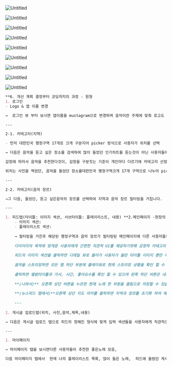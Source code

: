 
![Untitled](https://s3-us-west-2.amazonaws.com/secure.notion-static.com/95c558c4-a939-43f7-ac02-68e35c059af0/Untitled.png)

![Untitled](https://s3-us-west-2.amazonaws.com/secure.notion-static.com/eb86786c-f6bc-40de-9628-6d8c0d75b980/Untitled.png)

![Untitled](https://s3-us-west-2.amazonaws.com/secure.notion-static.com/3bbab1f0-21e1-4bcd-b911-3068340ca29e/Untitled.png)

![Untitled](https://s3-us-west-2.amazonaws.com/secure.notion-static.com/3b82ef5f-0ee4-44b3-9de1-21e730569ef2/Untitled.png)

![Untitled](https://s3-us-west-2.amazonaws.com/secure.notion-static.com/4463b011-d891-4e0e-b55f-9262d74b511f/Untitled.png)

![Untitled](https://s3-us-west-2.amazonaws.com/secure.notion-static.com/9e38437c-40d8-49e1-9a09-72311c0f80d5/Untitled.png)

![Untitled](https://s3-us-west-2.amazonaws.com/secure.notion-static.com/90124d55-1dde-429c-b02f-4f6a203d6072/Untitled.png)

![Untitled](https://s3-us-west-2.amazonaws.com/secure.notion-static.com/b9f076e0-368b-4cbf-8fc9-848fb2a9c6aa/Untitled.png)

![Untitled](https://s3-us-west-2.amazonaws.com/secure.notion-static.com/5e3990f2-5e2d-4ca6-ad1a-e3982d252d08/Untitled.png)

```markdown
**6. 개선 계획 결정부터 코딩까지의 과정 - 원형
1. 로그인
- Logo & 앱 이름 변경

→  로그인 뷰 부터 보시면 앱이름을 mustagram으로 변경하며 음악이란 주제에 맞춰 로고도 추가하였습니다. 

---

2-1. 카테고리(지역)

- 먼저 대한민국 행정구역 17개로 크게 구분지어 picker 방식으로 사용자가 위치를 선택

→ 다음은 음악을 듣고 싶은 장소를 검색하여 많이 들었던 인기차트를 듣는것이 아닌 사용자들이 선택된 장소의 현장 사진과 그에 맞는 노래를 추천하며 기억을 공유하는 뮤직 다이어리 방식으로 

감정에 따라서 음악을 추천한다것이, 감정을 구분짓는 기준이 개인마다 다르기에 카테고리 선정이 어려워, 명확한 명시를 위해 위치와 장르를 기준으로 삼았습니다. 

위치는 사진을 찍었던, 음악을 들었던 장소를대한민국 행정구역크게 17개 구역으로 나누어 picker 방식으로 선택합니다.  

---

2-2. 카테고리(음악 장르)

→그 다음, 들었던, 듣고 싶은음악의 장르를 선택하여 지역과 음악 장르 필터링을 거칩니다.

---

1. 피드탭(타이틀: 이미지 섹션, 서브타이틀: 플레이리스트, 내용) **2.메인페이지 -현장의 사진을 직접 업로드 함으로 현장감과 시각적 요소가 풍부해져 사용자가 명확히 내용을 확인할 수 있다.**
    - 이미지 섹션:
    - 플레이리스트 섹션:
    
    → 필터링을 거친후 해당된 행정구역과 음악 장르가 필터링된 메인페이지에 다른 사용자들의 피드가 최신순으로 보여지게 됩니다.
    
    다이어리의 목적에 맞게끔 사용자에게 간편한 직관적 UI를 제공하기위해 감정적 카테고리 삭제, 지도 뷰 삭제, 내 위치 기반 인기차트 삭제, 검색 카테고리 삭제, 글귀탭을 삭제하여 3개의 탭으로 줄이며 뉴스피드탭에서는 사용자가 찍은 이미지, 대표 추천 음악, 타이틀 내용, 좋아요, 댓글 기능을 확인할 수 있습니다. 
    
    피드의 이미지 섹션을 클릭하면 디테일 뷰로 들어가 사용자가 올린 타이틀 이미지 뿐만 아니라 여러 사진을 확인할 수 있으며, 모든 댓글을 확인할 수 있습니다.
    
    음악을 스트리밍하면 모든 탭 하단 부분에 플레이뷰로 현재 스트리밍 상황을 확인 할 수 있습니다.
    
    클릭하면 앨범타이틀과 가사, 시간, 좋아요수를 확인 할 수 있으며 왼쪽 하단 버튼은 내가 담아놓은 총 플레이리스트 확인 및 편집 할 수 있습니다.
    
    **(나와서)** 오른쪽 상단 버튼을 누르면 현재 노래 한 부분을 클립으로 저장할 수 있습니다.
    
    **(뉴스피드 탭에서)**오른쪽 상단 지도 마커를 클릭하면 지역과 장르를 초기화 하여 해당하는 새로운 피드를 확인 할 수 있습니다.
    
    ---
    
2. 게시글 업로드탭(위치, 사진,음악,제목,내용)

→ 다음은 게시글 업로드 탭으로 피드의 정해진 형식에 맞게 입력 섹션들을 사용자에게 직관적으로 보이게 배치하며 나만 보고 싶은 경우 토글형식으로 비공개로 바꿀 수 있습니다. 입력을 끝내고 게시하기 버튼을 누르면 뉴스피드 최신순으로 피드가 추가되며 자동으로 탭이 변경됩니다.

---

1. 마이페이지

→ 마이페이지 탭을 보시면다른 사용자들이 추천한 좋은노래 모음,

다음 마이페이지 탭에서  현재 나의 플레이리스트 목록, 많이 들은 노래,  피드에 올렸던 게시물 확인,  다른 사용자피드에 남겼던 댓글 모음, 마음에 든 노래 부분들을 모아놓은 클립보관함 리스트들을 확인할 수 있으며 상단에 최근 들었던 노래들을 즉각적으로 확인하여 스트리밍 할 수 있습니다.**
```
